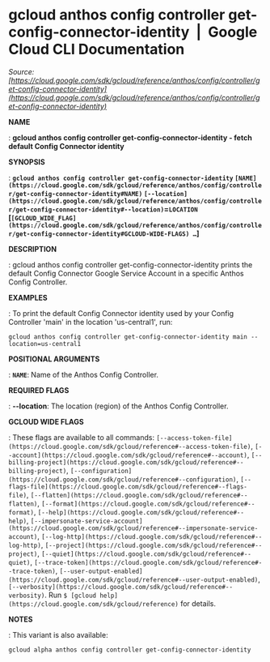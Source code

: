 # gcloud anthos config controller get-config-connector-identity  |  Google Cloud CLI Documentation

*Source: [https://cloud.google.com/sdk/gcloud/reference/anthos/config/controller/get-config-connector-identity](https://cloud.google.com/sdk/gcloud/reference/anthos/config/controller/get-config-connector-identity)*

**NAME**

: **gcloud anthos config controller get-config-connector-identity - fetch default Config Connector identity**

**SYNOPSIS**

: **`gcloud anthos config controller get-config-connector-identity` `[NAME](https://cloud.google.com/sdk/gcloud/reference/anthos/config/controller/get-config-connector-identity#NAME)` `[--location](https://cloud.google.com/sdk/gcloud/reference/anthos/config/controller/get-config-connector-identity#--location)`=`LOCATION` [`[GCLOUD_WIDE_FLAG](https://cloud.google.com/sdk/gcloud/reference/anthos/config/controller/get-config-connector-identity#GCLOUD-WIDE-FLAGS) …`]**

**DESCRIPTION**

: gcloud anthos config controller get-config-connector-identity prints the default
Config Connector Google Service Account in a specific Anthos Config Controller.

**EXAMPLES**

: To print the default Config Connector identity used by your Config Controller
'main' in the location 'us-central1', run:

```
gcloud anthos config controller get-config-connector-identity main --location=us-central1
```

**POSITIONAL ARGUMENTS**

: **`NAME`**:
Name of the Anthos Config Controller.

**REQUIRED FLAGS**

: **--location**:
The location (region) of the Anthos Config Controller.

**GCLOUD WIDE FLAGS**

: These flags are available to all commands: `[--access-token-file](https://cloud.google.com/sdk/gcloud/reference#--access-token-file)`,
`[--account](https://cloud.google.com/sdk/gcloud/reference#--account)`, `[--billing-project](https://cloud.google.com/sdk/gcloud/reference#--billing-project)`,
`[--configuration](https://cloud.google.com/sdk/gcloud/reference#--configuration)`,
`[--flags-file](https://cloud.google.com/sdk/gcloud/reference#--flags-file)`,
`[--flatten](https://cloud.google.com/sdk/gcloud/reference#--flatten)`, `[--format](https://cloud.google.com/sdk/gcloud/reference#--format)`, `[--help](https://cloud.google.com/sdk/gcloud/reference#--help)`, `[--impersonate-service-account](https://cloud.google.com/sdk/gcloud/reference#--impersonate-service-account)`,
`[--log-http](https://cloud.google.com/sdk/gcloud/reference#--log-http)`,
`[--project](https://cloud.google.com/sdk/gcloud/reference#--project)`, `[--quiet](https://cloud.google.com/sdk/gcloud/reference#--quiet)`, `[--trace-token](https://cloud.google.com/sdk/gcloud/reference#--trace-token)`, `[--user-output-enabled](https://cloud.google.com/sdk/gcloud/reference#--user-output-enabled)`,
`[--verbosity](https://cloud.google.com/sdk/gcloud/reference#--verbosity)`.
Run `$ [gcloud help](https://cloud.google.com/sdk/gcloud/reference)` for details.

**NOTES**

: This variant is also available:

```
gcloud alpha anthos config controller get-config-connector-identity
```